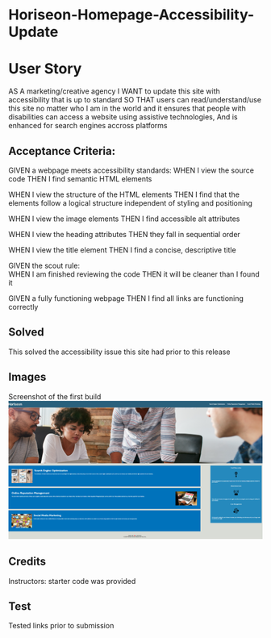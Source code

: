# Horiseon-Homepage-Accessibility-Update

# User Story
AS A marketing/creative agency
I WANT to update this site with accessibility that is up to standard
SO THAT users can read/understand/use this site no matter who I am in the world and it ensures that people with disabilities can access a website using assistive technologies,
And is enhanced for search engines accross platforms

## Acceptance Criteria: 
GIVEN a webpage meets accessibility standards:
WHEN I view the source code
THEN I find semantic HTML elements

WHEN I view the structure of the HTML elements
THEN I find that the elements follow a logical structure independent of styling and positioning

WHEN I view the image elements
THEN I find accessible alt attributes

WHEN I view the heading attributes
THEN they fall in sequential order

WHEN I view the title element
THEN I find a concise, descriptive title

GIVEN the scout rule:  
WHEN I am finished reviewing the code
THEN it will be cleaner than I found it

GIVEN a fully functioning webpage 
THEN I find all links are functioning correctly

## Solved
This solved the accessibility issue this site had prior to this release

## Images
Screenshot of the first build
![Horiseon Home Page Screenshot](https://github.com/kimberlyrobinson11122/challenge_1_seo_website_rework/blob/main/assets/images/Horiseon_Home_Page_Screenshot_Launch.png "Horiseon Home Page Screenshot")

## Credits
Instructors: starter code was provided

## Test
Tested links prior to submission
